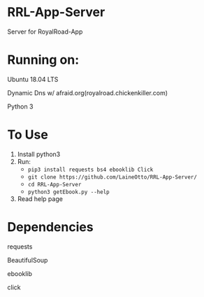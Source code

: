 # RRL-App-Server
Server for RoyalRoad-App

# Running on:
Ubuntu 18.04 LTS

Dynamic Dns w/ afraid.org(royalroad.chickenkiller.com)

Python 3

# To Use
1. Install python3
2. Run:
   - `pip3 install requests bs4 ebooklib Click`
   - `git clone https://github.com/LaineOtto/RRL-App-Server/`
   - `cd RRL-App-Server`
   - `python3 getEbook.py --help`
3. Read help page

# Dependencies
requests

BeautifulSoup

ebooklib

click
